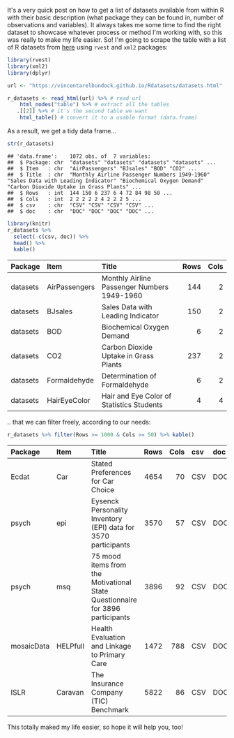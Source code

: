 It's a very quick post on how to get a list of datasets available from within R with their basic description (what package they can be found in, number of observations and variables). It always takes me some time to find the right dataset to showcase whatever process or method I'm working with, so this was really to make my life easier. So! I'm going to scrape the table with a list of R datasets from [here](https://vincentarelbundock.github.io/Rdatasets/datasets.html) using `rvest` and `xml2` packages:

``` r
library(rvest)
library(xml2)
library(dplyr)

url <- "https://vincentarelbundock.github.io/Rdatasets/datasets.html"

r_datasets <- read_html(url) %>% # read url
    html_nodes("table") %>% # extract all the tables
   .[[2]] %>% # it's the second table we want
    html_table() # convert it to a usable format (data.frame)
```

As a result, we get a tidy data frame...

``` r
str(r_datasets)
```

    ## 'data.frame':    1072 obs. of  7 variables:
    ##  $ Package: chr  "datasets" "datasets" "datasets" "datasets" ...
    ##  $ Item   : chr  "AirPassengers" "BJsales" "BOD" "CO2" ...
    ##  $ Title  : chr  "Monthly Airline Passenger Numbers 1949-1960" "Sales Data with Leading Indicator" "Biochemical Oxygen Demand" "Carbon Dioxide Uptake in Grass Plants" ...
    ##  $ Rows   : int  144 150 6 237 6 4 72 84 98 50 ...
    ##  $ Cols   : int  2 2 2 2 2 4 2 2 2 5 ...
    ##  $ csv    : chr  "CSV" "CSV" "CSV" "CSV" ...
    ##  $ doc    : chr  "DOC" "DOC" "DOC" "DOC" ...

``` r
library(knitr)
r_datasets %>% 
  select(-c(csv, doc)) %>% 
  head() %>%
  kable()
```

| Package  | Item          | Title                                       |  Rows|  Cols|
|:---------|:--------------|:--------------------------------------------|-----:|-----:|
| datasets | AirPassengers | Monthly Airline Passenger Numbers 1949-1960 |   144|     2|
| datasets | BJsales       | Sales Data with Leading Indicator           |   150|     2|
| datasets | BOD           | Biochemical Oxygen Demand                   |     6|     2|
| datasets | CO2           | Carbon Dioxide Uptake in Grass Plants       |   237|     2|
| datasets | Formaldehyde  | Determination of Formaldehyde               |     6|     2|
| datasets | HairEyeColor  | Hair and Eye Color of Statistics Students   |     4|     4|

.. that we can filter freely, according to our needs:

``` r
r_datasets %>% filter(Rows >= 1000 & Cols >= 50) %>% kable()
```

| Package    | Item     | Title                                                                         |  Rows|  Cols| csv | doc |
|:-----------|:---------|:------------------------------------------------------------------------------|-----:|-----:|:----|:----|
| Ecdat      | Car      | Stated Preferences for Car Choice                                             |  4654|    70| CSV | DOC |
| psych      | epi      | Eysenck Personality Inventory (EPI) data for 3570 participants                |  3570|    57| CSV | DOC |
| psych      | msq      | 75 mood items from the Motivational State Questionnaire for 3896 participants |  3896|    92| CSV | DOC |
| mosaicData | HELPfull | Health Evaluation and Linkage to Primary Care                                 |  1472|   788| CSV | DOC |
| ISLR       | Caravan  | The Insurance Company (TIC) Benchmark                                         |  5822|    86| CSV | DOC |

This totally maked my life easier, so hope it will help you, too!
